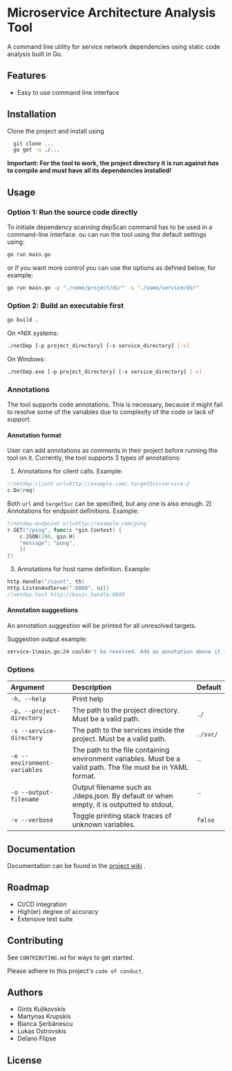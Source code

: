 # Microservice Architecture Analysis Tool

A command line utility for service network dependencies using static code analysis built in Go.

## Features

- Easy to use command line interface

## Installation

Clone the project and install using

```bash
  git clone ...
  go get -u ./...
```

**Important: For the tool to work, the project directory it is run against _has_ to compile and must have all its
dependencies installed!**

## Usage

### Option 1: Run the source code directly
To initiate dependency scanning depScan command has to be used in a command-line interface.
ou can run the tool using the default settings using:

```sh
go run main.go
```

or if you want more control you can use the options as defined below, for example:

```sh
go run main.go -p "./some/project/dir" -s "./some/service/dir"
```

### Option 2: Build an executable first

```sh
go build .
```

On *NIX systems:
```sh
./netDep [-p project_directory] [-s service_directory] [-v]
```

On Windows:
```sh
./netDep.exe [-p project_directory] [-s service_directory] [-v]
```

### Annotations

The tool supports code annotations. This is necessary, because it might fail to resolve some of the variables due to complexity of the code or lack of support.

#### Annotation format

User can add annotations as comments in their project before running the tool on it. Currently, the tool supports 3 types of annotations:
1) Annotations for client calls. Example:
```go
//netdep:client url=http://example.com/ targetSvc=service-2
c.Do(req)
```
Both `url` and `targetSvc` can be specified, but any one is also enough.
2) Annotations for endpoint definitions. Example:
```go
//netdep:endpoint url=http://example.com/ping
r.GET("/ping", func(c *gin.Context) {
    c.JSON(200, gin.H{
    "message": "pong",
    })
})
```
3) Annotations for host name definition. Example:
```go
http.Handle("/count", th)
http.ListenAndServe(":8080", nil)
//netdep:host http://basic_handle:8080
```

#### Annotation suggestions

An annotation suggestion will be printed for all unresolved targets. 

Suggestion output example:
```sh
service-1\main.go:24 couldn't be resolved. Add an annotation above it in the format "//netdep:client ..." or "//netdep:endpoint ..."
```

### Options

| Argument                     | Description                                                                                                   | Default  |
|:-----------------------------|:--------------------------------------------------------------------------------------------------------------|:---------|
| `-h, --help`                 | Print help                                                                                                    |          |
| `-p, --project-directory`    | The path to the project directory. Must be a valid path.                                                      | `./`     |
| `-s --service-directory`     | The path to the services inside the project. Must be a valid path.                                            | `./svc/` |
| `-e --environment-variables` | The path to the file containing environment variables. Must be a valid path. The file must be in YAML format. | ``       |
| `-o --output-filename`       | Output filename such as ./deps.json. By default or when empty, it is outputted to stdout.                     | ``       |
| `-v --verbose`               | Toggle printing stack traces of unknown variables.                                                            | `false`  |
 
## Documentation

Documentation can be found in
the [project wiki](https://gitlab.ewi.tudelft.nl/cse2000-software-project/2021-2022-q4/cluster-13/microservice-architecture-analysis-tool/code/-/wikis/home)
.

## Roadmap

- CI/CD integration
- High(er) degree of accuracy
- Extensive test suite

## Contributing

See `CONTRIBUTING.md` for ways to get started.

Please adhere to this project's `code of conduct`.

## Authors

- Gints Kuļikovskis
- Martynas Krupskis
- Bianca Şerbănescu
- Lukas Ostrovskis
- Delano Flipse

## License


